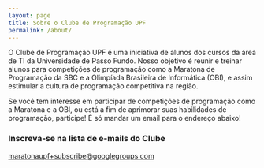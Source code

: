 ```yaml
---
layout: page
title: Sobre o Clube de Programação UPF
permalink: /about/
---
```


O Clube de Programação UPF é uma iniciativa de alunos dos cursos da área de 
TI da Universidade de Passo Fundo. Nosso objetivo é reunir e treinar alunos 
para competições de programação como a Maratona de Programação da SBC e a 
Olimpíada Brasileira de Informática (OBI), e assim estimular a cultura de 
programação competitiva na região.

Se você tem interesse em participar de competições de programação como a 
Maratona e a OBI, ou está a fim de aprimorar suas habilidades de programação, participe! É só mandar um email para o endereço abaixo!

### Inscreva-se na lista de e-mails do Clube

[maratonaupf+subscribe@googlegroups.com](mailto:maratonaupf+subscribe@googlegroups.com)
